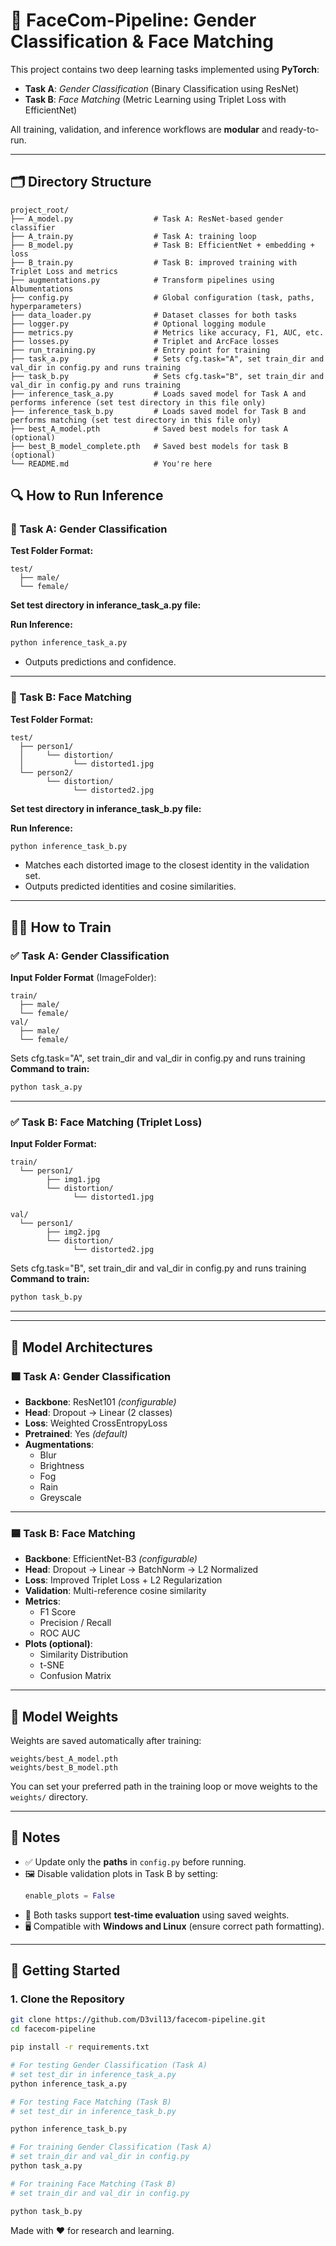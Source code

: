 # 🧠 FaceCom-Pipeline: Gender Classification & Face Matching

This project contains two deep learning tasks implemented using **PyTorch**:

- **Task A**: *Gender Classification* (Binary Classification using ResNet)
- **Task B**: *Face Matching* (Metric Learning using Triplet Loss with EfficientNet)

All training, validation, and inference workflows are **modular** and ready-to-run.

---

## 🗂 Directory Structure

```
project_root/
├── A_model.py                  # Task A: ResNet-based gender classifier
├── A_train.py                  # Task A: training loop
├── B_model.py                  # Task B: EfficientNet + embedding + loss
├── B_train.py                  # Task B: improved training with Triplet Loss and metrics
├── augmentations.py            # Transform pipelines using Albumentations
├── config.py                   # Global configuration (task, paths, hyperparameters)
├── data_loader.py              # Dataset classes for both tasks
├── logger.py                   # Optional logging module
├── metrics.py                  # Metrics like accuracy, F1, AUC, etc.
├── losses.py                   # Triplet and ArcFace losses
├── run_training.py             # Entry point for training
├── task_a.py                   # Sets cfg.task="A", set train_dir and val_dir in config.py and runs training
├── task_b.py                   # Sets cfg.task="B", set train_dir and val_dir in config.py and runs training
├── inference_task_a.py         # Loads saved model for Task A and performs inference (set test directory in this file only)
├── inference_task_b.py         # Loads saved model for Task B and performs matching (set test directory in this file only)
├── best_A_model.pth            # Saved best models for task A (optional)
├── best_B_model_complete.pth   # Saved best models for task B (optional)
└── README.md                   # You're here
```

## 🔍 How to Run Inference

### 🎯 Task A: Gender Classification

**Test Folder Format:**
```
test/
  ├── male/
  └── female/
```
**Set test directory in inferance_task_a.py file:**

**Run Inference:**
```bash
python inference_task_a.py
```

- Outputs predictions and confidence.


---

### 🎯 Task B: Face Matching

**Test Folder Format:**
```
test/
  ├── person1/
  │     └── distortion/
  │           └── distorted1.jpg
  └── person2/
        └── distortion/
              └── distorted2.jpg
```

**Set test directory in inferance_task_b.py file:**

**Run Inference:**
```bash
python inference_task_b.py
```

- Matches each distorted image to the closest identity in the validation set.
- Outputs predicted identities and cosine similarities.

---

## 🏋️‍♂️ How to Train

### ✅ Task A: Gender Classification

**Input Folder Format** (ImageFolder):
```
train/
  ├── male/
  └── female/
val/
  ├── male/
  └── female/
```
Sets cfg.task="A", set train_dir and val_dir in config.py and runs training
**Command to train:**
```bash
python task_a.py
```

---

### ✅ Task B: Face Matching (Triplet Loss)

**Input Folder Format:**
```
train/
  └── person1/
        ├── img1.jpg
        └── distortion/
              └── distorted1.jpg

val/
  └── person1/
        ├── img2.jpg
        └── distortion/
              └── distorted2.jpg
```
Sets cfg.task="B", set train_dir and val_dir in config.py and runs training
**Command to train:**
```bash
python task_b.py
```

---


---

## 🧬 Model Architectures

### 🟩 Task A: Gender Classification

- **Backbone**: ResNet101 *(configurable)*
- **Head**: Dropout → Linear (2 classes)
- **Loss**: Weighted CrossEntropyLoss
- **Pretrained**: Yes *(default)*
- **Augmentations**:
  - Blur
  - Brightness
  - Fog
  - Rain
  - Greyscale

---

### 🟦 Task B: Face Matching

- **Backbone**: EfficientNet-B3 *(configurable)*
- **Head**: Dropout → Linear → BatchNorm → L2 Normalized
- **Loss**: Improved Triplet Loss + L2 Regularization
- **Validation**: Multi-reference cosine similarity
- **Metrics**:
  - F1 Score
  - Precision / Recall
  - ROC AUC
- **Plots (optional)**:
  - Similarity Distribution
  - t-SNE
  - Confusion Matrix

---

## 💾 Model Weights

Weights are saved automatically after training:
```
weights/best_A_model.pth
weights/best_B_model.pth
```

You can set your preferred path in the training loop or move weights to the `weights/` directory.

---

## 📝 Notes

- ✅ Update only the **paths** in `config.py` before running.
- 🖼 Disable validation plots in Task B by setting:
  ```python
  enable_plots = False
  ```
- 🧪 Both tasks support **test-time evaluation** using saved weights.
- 🖥 Compatible with **Windows and Linux** (ensure correct path formatting).

---

## 🚀 Getting Started

### 1. Clone the Repository
```bash
git clone https://github.com/D3vil13/facecom-pipeline.git
cd facecom-pipeline

pip install -r requirements.txt

# For testing Gender Classification (Task A)
# set test_dir in inference_task_a.py
python inference_task_a.py

# For testing Face Matching (Task B)
# set test_dir in inference_task_b.py

python inference_task_b.py

# For training Gender Classification (Task A)
# set train_dir and val_dir in config.py
python task_a.py

# For training Face Matching (Task B)
# set train_dir and val_dir in config.py

python task_b.py
```

Made with ❤️ for research and learning.
